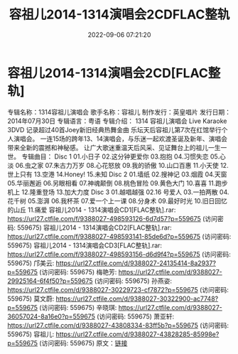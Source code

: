 ﻿---
title: 容祖儿2014-1314演唱会2CDFLAC整轨
date: 2022-09-06 07:21:20
categories: APE、FLAC、MP3
tags: 华语中文
---
# 容祖儿2014-1314演唱会2CD[FLAC整轨]

专辑名称：1314容祖儿演唱会
歌手名称：容祖儿
制作发行：英皇唱片
发行日期：2014年07月30日
专辑语言：粤语
专辑介绍：
1314 容祖儿演唱会 Live Karaoke 3DVD
记录超过40首Joey新旧经典热舞金曲
乐坛天后容祖儿第7次在红馆举行个人演唱会。
一连15场的跨年13、14演唱会，与乐迷一起欢渡圣诞及新年、演唱会带来全新的震撼和神秘感。
让广大歌迷重温天后风采、见证舞台上的祖儿一生一世。
专辑曲目：
Disc 1
01.小日子
02.这分钟更爱你
03.抱抱
04.习惯失恋
05.心淡
06.虫之家
07.朱古力万岁
08.心花怒放
09.我的骄傲
10.山口百惠
11.小天使
12.世上只有
13.空港
14.Honey!
15.未知
Disc 2
01.墙纸
02.搜神记
03.烟霞
04.天窗
05.华丽邂逅
06.另眼相看
07.神魂颠倒
08.桃色冒险
09.黄色大门
10.喜喜
11.跑步机上
12.隆重登场
13.加大力度
Disc 3
01.越唱越强
02.16 号爱人
03.一拍两散
04.花千树
05.澎湃
06.我杯茶
07.爱一个上一课
08.分身术
09.最好时光
10.旧日回忆的山丘
11.痛爱
容祖儿2014 - 1314演唱会CD1[FLAC整轨].rar: https://url27.ctfile.com/f/9388027-498593126-6d7d57?p=559675
(访问密码: 559675)
容祖儿2014 - 1314演唱会CD2[FLAC整轨].rar: https://url27.ctfile.com/f/9388027-498593141-85de6d?p=559675
(访问密码: 559675)
容祖儿2014 - 1314演唱会CD3[FLAC整轨].rar: https://url27.ctfile.com/f/9388027-498593156-d6d9f4?p=559675
(访问密码: 559675)
邝美云: https://url27.ctfile.com/d/9388027-24135414-8a2937?p=559675
(访问密码: 559675)
梅艳芳: https://url27.ctfile.com/d/9388027-29925164-6f4f50?p=559675
(访问密码: 559675)
孙燕姿: https://url27.ctfile.com/d/9388027-30229723-cf7872?p=559675
(访问密码: 559675)
莫文蔚: https://url27.ctfile.com/d/9388027-30322900-ac7748?p=559675
(访问密码: 559675)
辛晓琪: https://url27.ctfile.com/d/9388027-36057024-8a16e0?p=559675
(访问密码: 559675)
萧亚轩: https://url27.ctfile.com/d/9388027-43808334-83ff5b?p=559675
(访问密码: 559675)
容祖儿: https://url27.ctfile.com/d/9388027-43828285-85998e?p=559675
(访问密码: 559675)
原文：[链接](https://blog.sina.com.cn/s/blog_1647c7e7601030z9h.html)